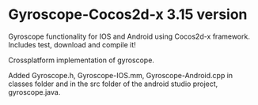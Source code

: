# Gyroscope-Cocos2d-x 3.15 version
Gyroscope functionality for IOS and Android using Cocos2d-x framework. Includes test, download and compile it!

Crossplatform implementation of gyroscope.

Added Gyroscope.h, Gyroscope-IOS.mm, Gyroscope-Android.cpp in classes folder and in the src folder of the android studio project, gyroscope.java.

